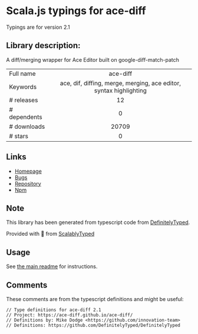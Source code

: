 
# Scala.js typings for ace-diff

Typings are for version 2.1

## Library description:
A diff/merging wrapper for Ace Editor built on google-diff-match-patch

|                    |                 |
| ------------------ | :-------------: |
| Full name          | ace-diff |
| Keywords           | ace, dif, diffing, merge, merging, ace editor, syntax highlighting |
| # releases         | 12 |
| # dependents       | 0 |
| # downloads        | 20709 |
| # stars            | 0 |

## Links
- [Homepage](https://ace-diff.github.io/ace-diff/)
- [Bugs](https://github.com/ace-diff/ace-diff/issues)
- [Repository](https://github.com/ace-diff/ace-diff)
- [Npm](https://www.npmjs.com/package/ace-diff)
    


## Note
This library has been generated from typescript code from [DefinitelyTyped](https://definitelytyped.org).

Provided with :purple_heart: from [ScalablyTyped](https://github.com/oyvindberg/ScalablyTyped)

## Usage
See [the main readme](../../readme.md) for instructions.

## Comments

These comments are from the typescript definitions and might be useful:
```
// Type definitions for ace-diff 2.1
// Project: https://ace-diff.github.io/ace-diff/
// Definitions by: Mike Dodge <https://github.com/innovation-team>
// Definitions: https://github.com/DefinitelyTyped/DefinitelyTyped

```

